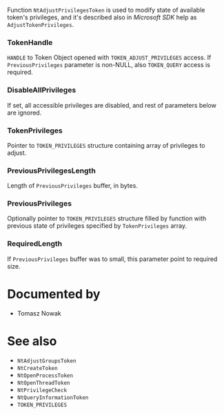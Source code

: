 Function `NtAdjustPrivilegesToken` is used to modify state of available token's privileges, and it's described also in *Microsoft SDK* help as `AdjustTokenPrivileges`.

### TokenHandle

`HANDLE` to Token Object opened with `TOKEN_ADJUST_PRIVILEGES` access. If `PreviousPrivileges` parameter is non-NULL, also `TOKEN_QUERY` access is required.

### DisableAllPrivileges

If set, all accessible privileges are disabled, and rest of parameters below are ignored.

### TokenPrivileges

Pointer to `TOKEN_PRIVILEGES` structure containing array of privileges to adjust.

### PreviousPrivilegesLength

Length of `PreviousPrivileges` buffer, in bytes.

### PreviousPrivileges

Optionally pointer to `TOKEN_PRIVILEGES` structure filled by function with previous state of privileges specified by `TokenPrivileges` array.

### RequiredLength

If `PreviousPrivileges` buffer was to small, this parameter point to required size.

# Documented by

* Tomasz Nowak

# See also

* `NtAdjustGroupsToken`
* `NtCreateToken`
* `NtOpenProcessToken`
* `NtOpenThreadToken`
* `NtPrivilegeCheck`
* `NtQueryInformationToken`
* `TOKEN_PRIVILEGES`
